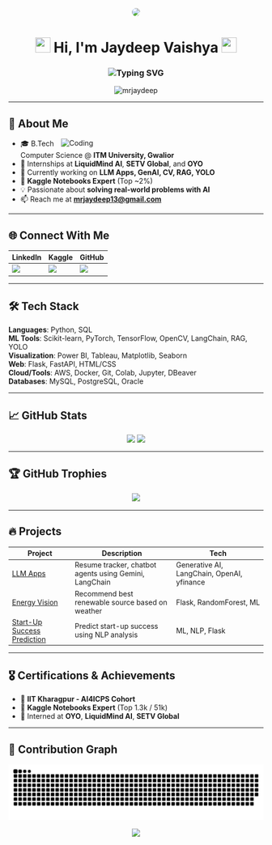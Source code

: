 <p align="center">
  <a href="https://mrjaydeep.github.io">
    <img src="https://media.licdn.com/dms/image/D4D03AQFqSGr4nWZAgQ/profile-displayphoto-shrink_800_800/0/1705249812444?e=2147483647&v=beta&t=u5VDoYxx0k8SO5UOyH4a7q_rdbPrc9Fxk_fhRmwGkUI" width="180" style="border-radius:50%">
  </a>
</p>

<h1 align="center">
  <img src="https://media.giphy.com/media/hvRJCLFzcasrR4ia7z/giphy.gif" width="30px" height="30px">
  Hi, I'm Jaydeep Vaishya
  <img src="https://media.giphy.com/media/hvRJCLFzcasrR4ia7z/giphy.gif" width="30px" height="30px">
</h1>

<h3 align="center">
  <img src="https://readme-typing-svg.herokuapp.com?font=Fira+Code&size=22&pause=1000&color=F75C7E&center=true&vCenter=true&width=700&lines=AI+%26+ML+Engineer+%7C+Data+Analyst+%7C+Kaggle+Expert;Building+LLM+Apps+%7C+Energy+AI+%7C+Computer+Vision+Projects;Open+to+internships+%26+full-time+roles!" alt="Typing SVG" />
</h3>

<p align="center">
  <img src="https://komarev.com/ghpvc/?username=mrjaydeep&label=Profile%20views&color=0e75b6&style=flat" alt="mrjaydeep" />
</p>

---

## 🚀 About Me

<img align="right" alt="Coding" width="400" src="https://user-images.githubusercontent.com/74038190/212284158-e840e285-664b-44d7-b79b-e264b5e54825.gif">

- 🎓 B.Tech Computer Science @ **ITM University, Gwalior**
- 🧠 Internships at **LiquidMind AI**, **SETV Global**, and **OYO**
- 🤖 Currently working on **LLM Apps, GenAI, CV, RAG, YOLO**
- 🏅 **Kaggle Notebooks Expert** (Top ~2%)
- 💡 Passionate about **solving real-world problems with AI**
- 📫 Reach me at **mrjaydeep13@gmail.com**

---

## 🌐 Connect With Me

| LinkedIn | Kaggle | GitHub |
|----------|--------|--------|
| <a href="https://www.linkedin.com/in/jaydeep-vaishya-883bb5224/" target="_blank"><img src="https://cdn.jsdelivr.net/gh/devicons/devicon@latest/icons/linkedin/linkedin-original.svg" width="40"/></a> | <a href="https://www.kaggle.com/jaydeepvaishya" target="_blank"><img src="https://cdn.jsdelivr.net/gh/devicons/devicon@latest/icons/kaggle/kaggle-original-wordmark.svg" width="55"/></a> | <a href="https://github.com/mrjaydeep" target="_blank"><img src="https://cdn.jsdelivr.net/gh/devicons/devicon@latest/icons/github/github-original.svg" width="40"/></a> | <a href="https://mrjaydeep.github.io/" target="_blank"><img src="https://img.icons8.com/fluency/48/000000/domain.png" width="40"/></a> |

---

## 🛠️ Tech Stack

**Languages**: Python, SQL  
**ML Tools**: Scikit-learn, PyTorch, TensorFlow, OpenCV, LangChain, RAG, YOLO  
**Visualization**: Power BI, Tableau, Matplotlib, Seaborn  
**Web**: Flask, FastAPI, HTML/CSS  
**Cloud/Tools**: AWS, Docker, Git, Colab, Jupyter, DBeaver  
**Databases**: MySQL, PostgreSQL, Oracle

---

## 📈 GitHub Stats

<p align="center">
  <img height=200 src="https://github-readme-stats.vercel.app/api/top-langs/?username=mrjaydeep&layout=compact&theme=tokyonight" />
  <img height=200 src="https://github-readme-stats.vercel.app/api?username=mrjaydeep&show_icons=true&theme=tokyonight" />
</p>

---

## 🏆 GitHub Trophies

<p align="center">
  <img src="https://github-profile-trophy.vercel.app/?username=mrjaydeep&theme=algolia&title=Followers,Repositories,Commits,Stars,PullRequest" />
</p>

---

## 🔥 Projects

| Project | Description | Tech |
|--------|-------------|------|
| [LLM Apps](https://github.com/mrjaydeep/LLM-Apps) | Resume tracker, chatbot agents using Gemini, LangChain | Generative AI, LangChain, OpenAI, yfinance |
| [Energy Vision](https://github.com/mrjaydeep/Energy-Vision) | Recommend best renewable source based on weather | Flask, RandomForest, ML |
| [Start-Up Success Prediction](https://github.com/mrjaydeep/Start_up_success_prediction) | Predict start-up success using NLP analysis | ML, NLP, Flask |

---

## 🎖️ Certifications & Achievements

- 🧠 **IIT Kharagpur - AI4ICPS Cohort**
- 🏅 **Kaggle Notebooks Expert** (Top 1.3k / 51k)
- 💼 Interned at **OYO**, **LiquidMind AI**, **SETV Global**

---

## 🐍 Contribution Graph

<picture>
  <source media="(prefers-color-scheme: dark)" srcset="https://raw.githubusercontent.com/platane/platane/output/github-contribution-grid-snake-dark.svg">
  <source media="(prefers-color-scheme: light)" srcset="https://raw.githubusercontent.com/platane/platane/output/github-contribution-grid-snake.svg">
  <img alt="github contribution grid snake animation" src="https://raw.githubusercontent.com/platane/platane/output/github-contribution-grid-snake.svg">
</picture>

<p align="center">
  <img src="https://capsule-render.vercel.app/api?type=waving&color=gradient&height=100&section=footer"/>
</p>
